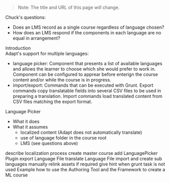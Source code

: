 >Note: The title and URL of this page *will* change.  

Chuck's questions: 
- Does an LMS record as a single course regardless of language chosen?
- How does an LMS respond if the components in each language are no equal in arrangement?  

Introduction  
Adapt's support for multiple languages:  
- language picker: Component that presents a list of available languages and allows the learner to choose which she would prefer to work in. Component can be configured to apprear before enterign the course content and/or while the course is in progress. 
- import/export: Commands that can be executed with Grunt. Export commands copy translatable fields into several CSV files to be used in preparing a translation. Import commands load translated content from CSV files matching the export format. 

Language Picker  
- What it does
- What it assumes
    - localized content (Adapt does not automatically translate)
    - use of language folder in the course root
    - LMS (see questions above)

describe localization process
create master course
add LanguagePicker Plugin
export Language File
translate Language File
import and create sub languages
manually relink assets if required give hint when grunt task is not used Example how to use the Authoring Tool and the Framework to create a ML course

